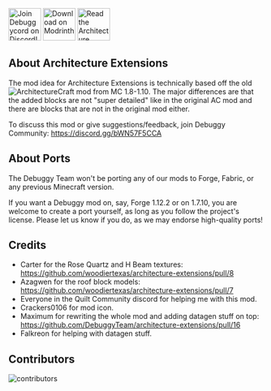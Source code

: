 <a href="https://discord.gg/bWN57F5CCA"><img src="https://cdn.jsdelivr.net/gh/intergrav/devins-badges/assets/cozy/social/discord-plural_vector.svg" alt="Join Debuggycord on Discord!" height=64></a> <a href="https://modrinth.com/mod/arch-ex"><img src="https://cdn.jsdelivr.net/gh/intergrav/devins-badges/assets/cozy/available/modrinth_vector.svg" alt="Download on Modrinth." height=64></a> <a href="https://github.com/DebuggyTeam/architecture-extensions/wiki"><img alt="Read the Architecture Extensions documentation." height=64 src="https://cdn.jsdelivr.net/gh/intergrav/devins-badges/assets/cozy/documentation/generic_vector.svg"></a>

## About Architecture Extensions
The mod idea for Architecture Extensions is technically based off the old ![ArchitectureCraft mod from MC 1.8-1.10](https://www.curseforge.com/minecraft/mc-mods/architecturecraft). The major differences are that the added blocks are not "super detailed" like in the original AC mod and there are blocks that are not in the original mod either.

To discuss this mod or give suggestions/feedback, join Debuggy Community: https://discord.gg/bWN57F5CCA

## About Ports
The Debuggy Team won't be porting any of our mods to Forge, Fabric, or any previous Minecraft version.

If you want a Debuggy mod on, say, Forge 1.12.2 or on 1.7.10, you are welcome to create a port yourself, as long as you follow the project's license. Please let us know if you do, as we may endorse high-quality ports!

## Credits
- Carter for the Rose Quartz and H Beam textures: https://github.com/woodiertexas/architecture-extensions/pull/8
- Azagwen for the roof block models: https://github.com/woodiertexas/architecture-extensions/pull/7
- Everyone in the Quilt Community discord for helping me with this mod.
- Crackers0106 for mod icon.
- Maximum for rewriting the whole mod and adding datagen stuff on top: https://github.com/DebuggyTeam/architecture-extensions/pull/16
- Falkreon for helping with datagen stuff.

## Contributors
![contributors](https://contrib.rocks/image?repo=debuggyteam/architecture-extensions)
